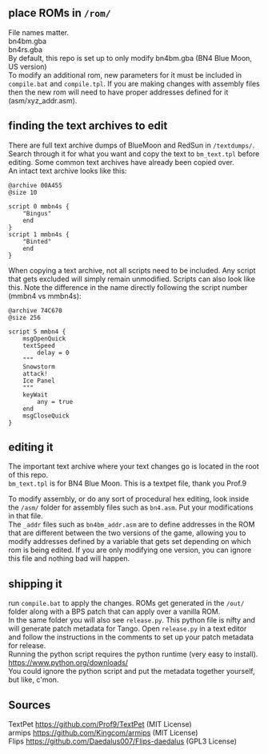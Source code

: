 ## place ROMs in `/rom/`
File names matter.  
bn4bm.gba  
bn4rs.gba  
By default, this repo is set up to only modify bn4bm.gba (BN4 Blue Moon, US version)  
To modify an additional rom, new parameters for it must be included in `compile.bat` and `compile.tpl`. If you are making changes with assembly files then the new rom will need to have proper addresses defined for it (asm/xyz_addr.asm).  

## finding the text archives to edit
There are full text archive dumps of BlueMoon and RedSun in `/textdumps/`. Search through it for what you want and copy the text to `bm_text.tpl` before editing. Some common text archives have already been copied over.  
An intact text archive looks like this:  
``` 
@archive 00A455
@size 10

script 0 mmbn4s {
	"Bingus"
	end
}
script 1 mmbn4s {
	"Binted"
	end
}
```
When copying a text archive, not all scripts need to be included. Any script that gets excluded will simply remain unmodified. Scripts can also look like this. Note the difference in the name directly following the script number (mmbn4 vs mmbn4s):  
```
@archive 74C670
@size 256

script 5 mmbn4 {
	msgOpenQuick
	textSpeed
		delay = 0
	"""
	Snowstorm
	attack!
	Ice Panel
	"""
	keyWait
		any = true
	end
	msgCloseQuick
}
```

## editing it

The important text archive where your text changes go is located in the root of this repo.  
`bm_text.tpl` is for BN4 Blue Moon. This is a textpet file, thank you Prof.9  

To modify assembly, or do any sort of procedural hex editing, look inside the `/asm/` folder for assembly files such as `bn4.asm`. Put your modifications in that file.  
The `_addr` files such as `bn4bm_addr.asm` are to define addresses in the ROM that are different between the two versions of the game, allowing you to modify addresses defined by a variable that gets set depending on which rom is being edited. If you are only modifying one version, you can ignore this file and nothing bad will happen.  

## shipping it

run `compile.bat` to apply the changes. ROMs get generated in the `/out/` folder along with a BPS patch that can apply over a vanilla ROM.  
In the same folder you will also see `release.py`. This python file is nifty and will generate patch metadata for Tango. Open `release.py` in a text editor and follow the instructions in the comments to set up your patch metadata for release.  
Running the python script requires the python runtime (very easy to install).  
<https://www.python.org/downloads/>  
You could ignore the python script and put the metadata together yourself, but like, c'mon.  

## Sources
TextPet <https://github.com/Prof9/TextPet> (MIT License)  
armips <https://github.com/Kingcom/armips> (MIT License)  
Flips <https://github.com/Daedalus007/Flips-daedalus> (GPL3 License)  